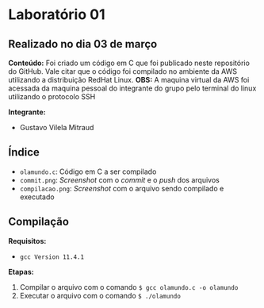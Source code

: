 # Laboratório 01

## Realizado no dia 03 de março

**Conteúdo:** Foi criado um código em C que foi publicado neste repositório do GitHub. Vale citar que o código foi compilado no ambiente da AWS utilizando a distribuição RedHat Linux.
**OBS:** A maquina virtual da AWS foi acessada da maquina pessoal do integrante do grupo pelo terminal do linux utilizando o protocolo SSH

**Integrante:**
- Gustavo Vilela Mitraud

## Índice
- `olamundo.c`: Código em C a ser compilado
- `commit.png`: *Screenshot* com o *commit* e o *push* dos arquivos
- `compilacao.png`: *Screenshot* com o arquivo sendo compilado e executado

## Compilação
**Requisitos:**
- `gcc Version 11.4.1`

**Etapas:**
1. Compilar o arquivo com o comando `$ gcc olamundo.c -o olamundo`
2. Executar o arquivo com o comando `$ ./olamundo`


